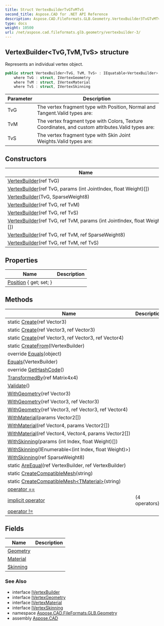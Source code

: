 ```yaml
---
title: Struct VertexBuilderTvGTvMTvS
second_title: Aspose.CAD for .NET API Reference
description: Aspose.CAD.FileFormats.GLB.Geometry.VertexBuilder3TvGTvMTvS struct. Represents an individual vertex object
type: docs
weight: 10500
url: /net/aspose.cad.fileformats.glb.geometry/vertexbuilder-3/
---
```

## VertexBuilder&lt;TvG,TvM,TvS&gt; structure

Represents an individual vertex object.

```csharp
public struct VertexBuilder<TvG, TvM, TvS> : IEquatable<VertexBuilder>, IVertexBuilder
    where TvG : struct, IVertexGeometry
    where TvM : struct, IVertexMaterial
    where TvS : struct, IVertexSkinning
```

| Parameter | Description |
| --- | --- |
| TvG | The vertex fragment type with Position, Normal and Tangent.Valid types are: |
| TvM | The vertex fragment type with Colors, Texture Coordinates, and custom attributes.Valid types are: |
| TvS | The vertex fragment type with Skin Joint Weights.Valid types are: |

## Constructors

| Name | Description |
| --- | --- |
| [VertexBuilder](vertexbuilder/#constructor)(ref TvG) |  |
| [VertexBuilder](vertexbuilder/#constructor_1)(ref TvG, params (int JointIndex, float Weight)[]) |  |
| [VertexBuilder](vertexbuilder/#constructor_7)(TvG, SparseWeight8) |  |
| [VertexBuilder](vertexbuilder/#constructor_2)(ref TvG, ref TvM) |  |
| [VertexBuilder](vertexbuilder/#constructor_6)(ref TvG, ref TvS) |  |
| [VertexBuilder](vertexbuilder/#constructor_4)(ref TvG, ref TvM, params (int JointIndex, float Weight)[]) |  |
| [VertexBuilder](vertexbuilder/#constructor_3)(ref TvG, ref TvM, ref SparseWeight8) |  |
| [VertexBuilder](vertexbuilder/#constructor_5)(ref TvG, ref TvM, ref TvS) |  |

## Properties

| Name | Description |
| --- | --- |
| [Position](../../aspose.cad.fileformats.glb.geometry/vertexbuilder-3/position/) { get; set; } |  |

## Methods

| Name | Description |
| --- | --- |
| static [Create](../../aspose.cad.fileformats.glb.geometry/vertexbuilder-3/create/#create)(ref Vector3) |  |
| static [Create](../../aspose.cad.fileformats.glb.geometry/vertexbuilder-3/create/#create_1)(ref Vector3, ref Vector3) |  |
| static [Create](../../aspose.cad.fileformats.glb.geometry/vertexbuilder-3/create/#create_2)(ref Vector3, ref Vector3, ref Vector4) |  |
| static [CreateFrom](../../aspose.cad.fileformats.glb.geometry/vertexbuilder-3/createfrom/)(IVertexBuilder) |  |
| override [Equals](../../aspose.cad.fileformats.glb.geometry/vertexbuilder-3/equals/#equals_1)(object) |  |
| [Equals](../../aspose.cad.fileformats.glb.geometry/vertexbuilder-3/equals/#equals)(VertexBuilder) |  |
| override [GetHashCode](../../aspose.cad.fileformats.glb.geometry/vertexbuilder-3/gethashcode/)() |  |
| [TransformedBy](../../aspose.cad.fileformats.glb.geometry/vertexbuilder-3/transformedby/)(ref Matrix4x4) |  |
| [Validate](../../aspose.cad.fileformats.glb.geometry/vertexbuilder-3/validate/)() |  |
| [WithGeometry](../../aspose.cad.fileformats.glb.geometry/vertexbuilder-3/withgeometry/#withgeometry)(ref Vector3) |  |
| [WithGeometry](../../aspose.cad.fileformats.glb.geometry/vertexbuilder-3/withgeometry/#withgeometry_1)(ref Vector3, ref Vector3) |  |
| [WithGeometry](../../aspose.cad.fileformats.glb.geometry/vertexbuilder-3/withgeometry/#withgeometry_2)(ref Vector3, ref Vector3, ref Vector4) |  |
| [WithMaterial](../../aspose.cad.fileformats.glb.geometry/vertexbuilder-3/withmaterial/#withmaterial)(params Vector2[]) |  |
| [WithMaterial](../../aspose.cad.fileformats.glb.geometry/vertexbuilder-3/withmaterial/#withmaterial_1)(ref Vector4, params Vector2[]) |  |
| [WithMaterial](../../aspose.cad.fileformats.glb.geometry/vertexbuilder-3/withmaterial/#withmaterial_2)(ref Vector4, Vector4, params Vector2[]) |  |
| [WithSkinning](../../aspose.cad.fileformats.glb.geometry/vertexbuilder-3/withskinning/#withskinning_2)(params (int Index, float Weight)[]) |  |
| [WithSkinning](../../aspose.cad.fileformats.glb.geometry/vertexbuilder-3/withskinning/#withskinning_1)(IEnumerable&lt;(int Index, float Weight)&gt;) |  |
| [WithSkinning](../../aspose.cad.fileformats.glb.geometry/vertexbuilder-3/withskinning/#withskinning)(ref SparseWeight8) |  |
| static [AreEqual](../../aspose.cad.fileformats.glb.geometry/vertexbuilder-3/areequal/)(ref VertexBuilder, ref VertexBuilder) |  |
| static [CreateCompatibleMesh](../../aspose.cad.fileformats.glb.geometry/vertexbuilder-3/createcompatiblemesh/#createcompatiblemesh)(string) |  |
| static [CreateCompatibleMesh&lt;TMaterial&gt;](../../aspose.cad.fileformats.glb.geometry/vertexbuilder-3/createcompatiblemesh/#createcompatiblemesh_1)(string) |  |
| [operator ==](../../aspose.cad.fileformats.glb.geometry/vertexbuilder-3/op_equality/) |  |
| [implicit operator](../../aspose.cad.fileformats.glb.geometry/vertexbuilder-3/op_implicit/#op_implicit_2) |  (4 operators) |
| [operator !=](../../aspose.cad.fileformats.glb.geometry/vertexbuilder-3/op_inequality/) |  |

## Fields

| Name | Description |
| --- | --- |
| [Geometry](../../aspose.cad.fileformats.glb.geometry/vertexbuilder-3/geometry/) |  |
| [Material](../../aspose.cad.fileformats.glb.geometry/vertexbuilder-3/material/) |  |
| [Skinning](../../aspose.cad.fileformats.glb.geometry/vertexbuilder-3/skinning/) |  |

### See Also

* interface [IVertexBuilder](../ivertexbuilder/)
* interface [IVertexGeometry](../../aspose.cad.fileformats.glb.geometry.vertextypes/ivertexgeometry/)
* interface [IVertexMaterial](../../aspose.cad.fileformats.glb.geometry.vertextypes/ivertexmaterial/)
* interface [IVertexSkinning](../../aspose.cad.fileformats.glb.geometry.vertextypes/ivertexskinning/)
* namespace [Aspose.CAD.FileFormats.GLB.Geometry](../../aspose.cad.fileformats.glb.geometry/)
* assembly [Aspose.CAD](../../)



